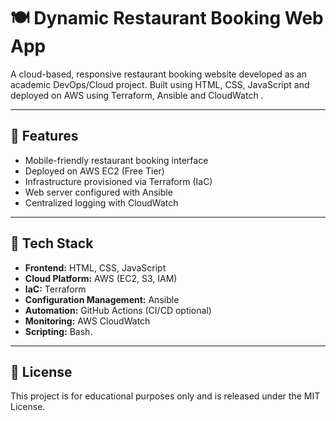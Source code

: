 # 🍽️ Dynamic Restaurant Booking Web App

A cloud-based, responsive restaurant booking website developed as an academic DevOps/Cloud project. Built using HTML, CSS, JavaScript and deployed on AWS using Terraform, Ansible and CloudWatch .

---

## 🚀 Features

- Mobile-friendly restaurant booking interface
- Deployed on AWS EC2 (Free Tier)
- Infrastructure provisioned via Terraform (IaC)
- Web server configured with Ansible
- Centralized logging with CloudWatch

---

## 🧱 Tech Stack

- **Frontend:** HTML, CSS, JavaScript
- **Cloud Platform:** AWS (EC2, S3, IAM)
- **IaC:** Terraform
- **Configuration Management:** Ansible
- **Automation:** GitHub Actions (CI/CD optional)
- **Monitoring:** AWS CloudWatch
- **Scripting:** Bash.

---
## 📎 License

This project is for educational purposes only and is released under the MIT License.

 
